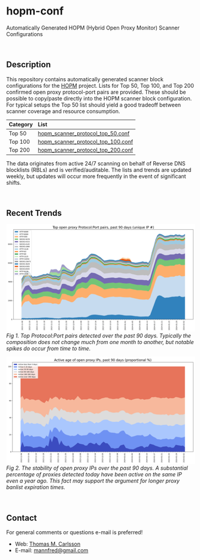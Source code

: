 # hopm-conf
Automatically Generated HOPM (Hybrid Open Proxy Monitor) Scanner Configurations

&nbsp;

## Description

This repository contains automatically generated scanner block configurations for the [HOPM](https://github.com/ircd-hybrid/hopm) project. Lists for Top 50, Top 100, and Top 200 confirmed open proxy protocol-port pairs are provided. These should be possible to copy/paste directly into the HOPM scanner block configuration. For typical setups the Top 50 list should yield a good tradeoff between scanner coverage and resource consumption.

| Category | List |
| :---  | :---  |
| Top 50 | [hopm_scanner_protocol_top_50.conf](https://github.com/MannfredCom/hopm-conf/blob/main/hopm_scanner_protocol_top_50.conf)
| Top 100 | [hopm_scanner_protocol_top_100.conf](https://github.com/MannfredCom/hopm-conf/blob/main/hopm_scanner_protocol_top_100.conf)
| Top 200 | [hopm_scanner_protocol_top_200.conf](https://github.com/MannfredCom/hopm-conf/blob/main/hopm_scanner_protocol_top_200.conf)

The data originates from active 24/7 scanning on behalf of Reverse DNS blocklists (RBLs) and is verified/auditable. The lists and trends are updated weekly, but updates will occur more frequently in the event of significant shifts.

&nbsp;

## Recent Trends

![Image](plots/ports.png "Top Ports")
<i>Fig 1. Top Protocol:Port pairs detected over the past 90 days. Typically the composition does not change much from one month to another, but notable spikes do occur from time to time.</i></br>

![Image](plots/activeage.png "Active Age")
<i>Fig 2. The stability of open proxy IPs over the past 90 days. A substantial percentage of proxies detected today have been active on the same IP even a year ago. This fact may support the argument for longer proxy banlist expiration times.</i></br>

&nbsp;

## Contact

For general comments or questions e-mail is preferred!

* Web: [Thomas M. Carlsson](https://mannfred.com/)
* E-mail: [mannfred@gmail.com](mailto:mannfred@gmail.com)
  
  
